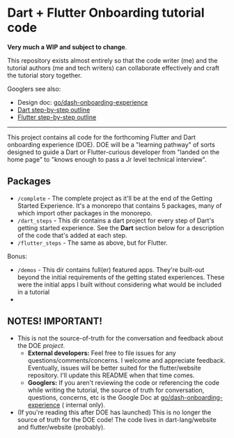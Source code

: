 # Dart + Flutter Onboarding tutorial code

**Very much a WIP and subject to change**.

This repository exists almost entirely so that the code writer (me) and the
tutorial authors (me and tech writers) can collaborate effectively and craft
the tutorial story together.


Googlers see also:

* Design doc: [go/dash-onboarding-experience](https://docs.google.com/document/d/1SOQywApeqLyPKEdIDI5xvTea6RmgyFBgAYqQe73j6_Q/edit?resourcekey=0-VYlgPFgP62-F3pw0OjQOFw&tab=t.0)
* [Dart step-by-step outline](https://docs.google.com/document/d/1SOQywApeqLyPKEdIDI5xvTea6RmgyFBgAYqQe73j6_Q/edit?resourcekey=0-VYlgPFgP62-F3pw0OjQOFw&tab=t.rkbpdp9bxsdu)
* [Flutter step-by-step outline](https://docs.google.com/document/d/1SOQywApeqLyPKEdIDI5xvTea6RmgyFBgAYqQe73j6_Q/edit?resourcekey=0-VYlgPFgP62-F3pw0OjQOFw&tab=t.th5nalmmctyr)

---

This project contains all code for the forthcoming Flutter and Dart onboarding
experience (DOE). DOE will be a "learning pathway" of sorts designed to guide a
Dart or Flutter-curious developer from "landed on the home page" to "knows
enough to pass a Jr level technical interview".

## Packages

* `/complete` - The complete project as it'll be at the end of the Getting Started Experience. It's a monorepo that contains 5 packages, many of which import other packages in the monorepo.
* `/dart_steps` - This dir contains a dart project for every step of Dart's
  getting started experience. See the **Dart** section below for a description
  of the code that's added at each step.
* `/flutter_steps` - The same as above, but for Flutter.

Bonus: 

* `/demos` - This dir contains full(er) featured apps. They're built-out
  beyond the initial requirements of the getting stated experiences. These were the initial apps I built without considering what would be included in a tutorial
* 

## NOTES! IMPORTANT!

* This is not the source-of-truth for the conversation and feedback about the
  DOE _project_.
    * **External developers:** Feel free to file issues for any
      questions/comments/concerns. I welcome and appreciate feedback.
      Eventually, issues will be better suited for the flutter/website
      repository. I'll update this README when that time comes.
    * **Googlers:** If you aren't reviewing the code or referencing the code
      while writing the tutorial, the source of truth for conversation,
      questions, concerns, etc is the Google Doc at
      [go/dash-onboarding-experience](https://docs.google.com/document/d/1SOQywApeqLyPKEdIDI5xvTea6RmgyFBgAYqQe73j6_Q/edit?resourcekey=0-VYlgPFgP62-F3pw0OjQOFw&tab=t.0) (
      internal only).
* (If you're reading this after DOE has launched) This is no longer the source
  of truth for the DOE code! The code lives in dart-lang/website and
  flutter/website (probably).